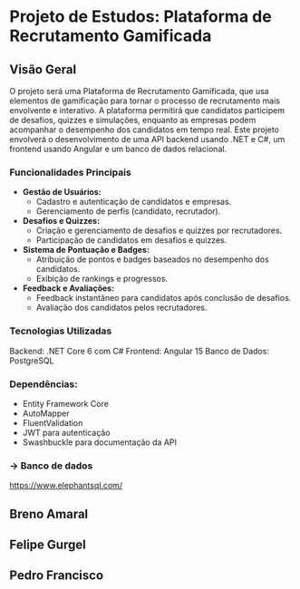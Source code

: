 # Projeto de Estudos: Plataforma de Recrutamento Gamificada

## Visão Geral

O projeto será uma Plataforma de Recrutamento Gamificada, que usa elementos de gamificação para tornar o processo de recrutamento mais envolvente e interativo. A plataforma permitirá que candidatos participem de desafios, quizzes e simulações, enquanto as empresas podem acompanhar o desempenho dos candidatos em tempo real. Este projeto envolverá o desenvolvimento de uma API backend usando .NET e C#, um frontend usando Angular e um banco de dados relacional.

### Funcionalidades Principais

- **Gestão de Usuários:**
  - Cadastro e autenticação de candidatos e empresas.
  - Gerenciamento de perfis (candidato, recrutador).
- **Desafios e Quizzes:**
  - Criação e gerenciamento de desafios e quizzes por recrutadores.
  - Participação de candidatos em desafios e quizzes.
- **Sistema de Pontuação e Badges:**
  - Atribuição de pontos e badges baseados no desempenho dos candidatos.
  - Exibição de rankings e progressos.
- **Feedback e Avaliações:**
  - Feedback instantâneo para candidatos após conclusão de desafios.
  - Avaliação dos candidatos pelos recrutadores.

### Tecnologias Utilizadas

Backend: .NET Core 6 com C#
Frontend: Angular 15
Banco de Dados: PostgreSQL

### Dependências:

- Entity Framework Core
- AutoMapper
- FluentValidation
- JWT para autenticação
- Swashbuckle para documentação da API

### -> Banco de dados

<https://www.elephantsql.com/>

## Breno Amaral

## Felipe Gurgel

## Pedro Francisco
